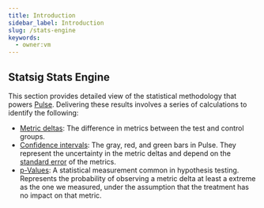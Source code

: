 ```yaml
---
title: Introduction
sidebar_label: Introduction
slug: /stats-engine
keywords:
  - owner:vm
---
```


## Statsig Stats Engine

This section provides detailed view of the statistical methodology that powers [Pulse](/pulse). Delivering these results involves a series of calculations to identify the following:
* [Metric deltas](/stats-engine/metric-deltas): The difference in metrics between the test and control groups.
* [Confidence intervals](/stats-engine/confidence-intervals): The gray, red, and green bars in Pulse. They represent the uncertainty in the metric deltas and depend on the [standard error](/stats-engine/variance) of the metrics. 
* [p-Values](/stats-engine/p-value): A statistical measurement common in hypothesis testing.  Represents the probability of observing a metric delta at least a extreme as the one we measured, under the assumption that the treatment has no impact on that metric. 
